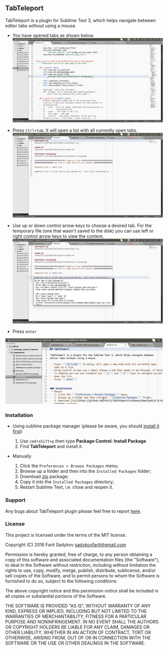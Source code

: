 ## TabTeleport

TabTeleport is a plugin for Sublime Text 3, which helps navigate between
editor tabs without using a mouse.

 - You have opened tabs as shown below.
   ![](https://github.com/Farit/TabTeleport/raw/master/images/open_tabs.png)

 - Press ```Ctrl+tab```. It will open a list with all currently open tabs.
   ![](https://github.com/Farit/TabTeleport/raw/master/images/open_tabteleport.png)

 - Use up or down control arrow keys to choose a desired tab.
   For the temporary file (one that wasn't saved to the disk) you can use
   left or right control arrow keys to view the content.
   ![](https://github.com/Farit/TabTeleport/raw/master/images/show_popup.png)

 - Press ```enter```

 ![Alt Text](https://github.com/Farit/TabTeleport/raw/master/images/demo.gif)

### Installation
 * Using sublime package manager (please be aware, you should [install it first](https://packagecontrol.io/installation))
    1. Use ```cmd+shift+p``` then type **Package Control: Install Package**
    2. Find **TabTeleport** and install it.

 * Manually
   1. Click the ```Preferences > Browse Packages``` menu;
   2. Browse up a folder and then into the ```Installed Packages``` folder;
   3. Download [zip](https://github.com/Farit/TabTeleport/releases/download/v1.3.2/TabTeleport.sublime-package) package;
   4. Copy it into the ```Installed Packages``` directory;
   5. Restart Sublime Text, i.e. close and reopen it.

### Support

Any bugs about TabTeleport plugin please feel free to report [here](https://github.com/Farit/TabTeleport/issues).

### License

This project is licensed under the terms of the MIT license.

Copyright (C) 2016 Farit Sadykov sadykovfarit@gmail.com

Permission is hereby granted, free of charge, to any person obtaining a copy of this software and associated documentation files (the "Software"), to deal in the Software without restriction, including without limitation the rights to use, copy, modify, merge, publish, distribute, sublicense, and/or sell copies of the Software, and to permit persons to whom the Software is furnished to do so, subject to the following conditions:

The above copyright notice and this permission notice shall be included in all copies or substantial portions of the Software.

THE SOFTWARE IS PROVIDED "AS IS", WITHOUT WARRANTY OF ANY KIND, EXPRESS OR IMPLIED, INCLUDING BUT NOT LIMITED TO THE WARRANTIES OF MERCHANTABILITY, FITNESS FOR A PARTICULAR PURPOSE AND NONINFRINGEMENT. IN NO EVENT SHALL THE AUTHORS OR COPYRIGHT HOLDERS BE LIABLE FOR ANY CLAIM, DAMAGES OR OTHER LIABILITY, WHETHER IN AN ACTION OF CONTRACT, TORT OR OTHERWISE, ARISING FROM, OUT OF OR IN CONNECTION WITH THE SOFTWARE OR THE USE OR OTHER DEALINGS IN THE SOFTWARE.

